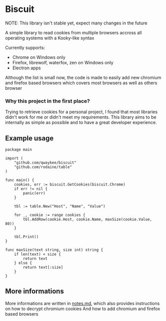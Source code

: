 # Biscuit

NOTE: This library isn't stable yet, expect many changes in the future

A simple library to read cookies from multiple browsers accross all operating systems with a Kooky-like syntax

Currently supports:
- Chrome on Windows only
- Firefox, librewolf, waterfox, zen on Windows only
- Electron apps

Although the list is small now, the code is made to easily add new chromium and firefox based browsers which covers most browsers as well as others browser

### Why this project in the first place?

Trying to retrieve cookies for a personal project, I found that most libraries didn't work for me or didn't meet my requirements.
This library aims to be internally as simple as possible and to have a great developer experience.

## Example usage

```golang
package main

import (
	"github.com/qwaykee/biscuit"
	"github.com/rodaine/table"
)

func main() {
	cookies, err := biscuit.GetCookies(biscuit.Chrome)
	if err != nil {
		panic(err)
	}

	tbl := table.New("Host", "Name", "Value")

	for _, cookie := range cookies {
		tbl.AddRow(cookie.Host, cookie.Name, maxSize(cookie.Value, 80))
	}

	tbl.Print()
}

func maxSize(text string, size int) string {
	if len(text) < size {
		return text
	} else {
		return text[:size]
	}
}
```

## More informations

More informations are written in [notes.md](notes.md), which also provides instructions on how to decrypt chromium cookies
And how to add chromium and firefox based browsers